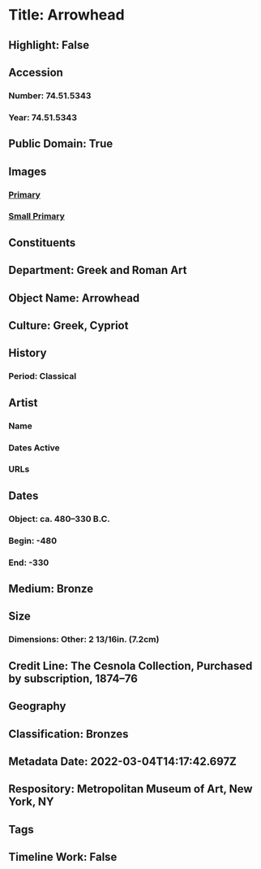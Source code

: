 # Title: Arrowhead
## Highlight: False
## Accession
### Number: 74.51.5343
### Year: 74.51.5343
## Public Domain: True
## Images
### [Primary](https://images.metmuseum.org/CRDImages/gr/original/DP9092.jpg)
### [Small Primary](https://images.metmuseum.org/CRDImages/gr/web-large/DP9092.jpg)
## Constituents
## Department: Greek and Roman Art
## Object Name: Arrowhead
## Culture: Greek, Cypriot
## History
### Period: Classical
## Artist
### Name
### Dates Active
### URLs
## Dates
### Object: ca. 480–330 B.C.
### Begin: -480
### End: -330
## Medium: Bronze
## Size
### Dimensions: Other: 2 13/16in. (7.2cm)
## Credit Line: The Cesnola Collection, Purchased by subscription, 1874–76
## Geography
## Classification: Bronzes
## Metadata Date: 2022-03-04T14:17:42.697Z
## Respository: Metropolitan Museum of Art, New York, NY
## Tags
## Timeline Work: False